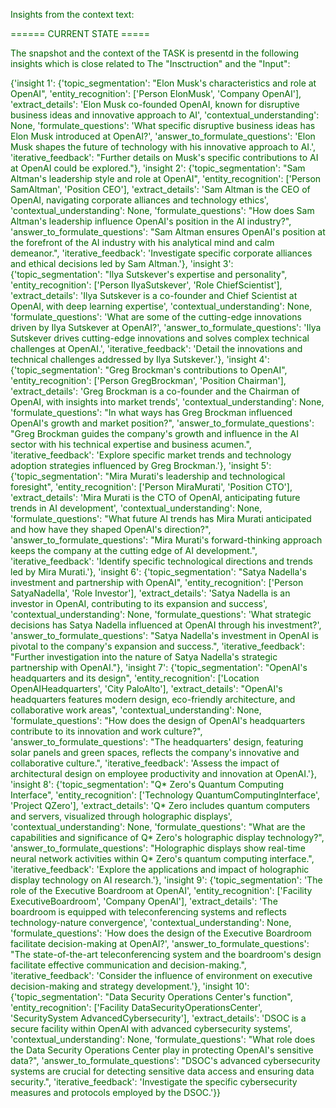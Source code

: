 
<span style='color: darkgreen;'>Insights from the context text:</span>


<span style='color: darkgreen;'>====== CURRENT STATE =====</span>

<span style='color: darkgreen;'>The snapshot and the context of the TASK is presentd in the following insights which is close related to The &quot;Insctruction&quot; and the &quot;Input&quot;:</span>

<span style='color: darkgreen;'>{&#x27;insight 1&#x27;: {&#x27;topic_segmentation&#x27;: &quot;Elon Musk&#x27;s characteristics and role at OpenAI&quot;, &#x27;entity_recognition&#x27;: [&#x27;Person ElonMusk&#x27;, &#x27;Company OpenAI&#x27;], &#x27;extract_details&#x27;: &#x27;Elon Musk co-founded OpenAI, known for disruptive business ideas and innovative approach to AI&#x27;, &#x27;contextual_understanding&#x27;: None, &#x27;formulate_questions&#x27;: &#x27;What specific disruptive business ideas has Elon Musk introduced at OpenAI?&#x27;, &#x27;answer_to_formulate_questions&#x27;: &#x27;Elon Musk shapes the future of technology with his innovative approach to AI.&#x27;, &#x27;iterative_feedback&#x27;: &quot;Further details on Musk&#x27;s specific contributions to AI at OpenAI could be explored.&quot;}, &#x27;insight 2&#x27;: {&#x27;topic_segmentation&#x27;: &quot;Sam Altman&#x27;s leadership style and role at OpenAI&quot;, &#x27;entity_recognition&#x27;: [&#x27;Person SamAltman&#x27;, &#x27;Position CEO&#x27;], &#x27;extract_details&#x27;: &#x27;Sam Altman is the CEO of OpenAI, navigating corporate alliances and technology ethics&#x27;, &#x27;contextual_understanding&#x27;: None, &#x27;formulate_questions&#x27;: &quot;How does Sam Altman&#x27;s leadership influence OpenAI&#x27;s position in the AI industry?&quot;, &#x27;answer_to_formulate_questions&#x27;: &quot;Sam Altman ensures OpenAI&#x27;s position at the forefront of the AI industry with his analytical mind and calm demeanor.&quot;, &#x27;iterative_feedback&#x27;: &#x27;Investigate specific corporate alliances and ethical decisions led by Sam Altman.&#x27;}, &#x27;insight 3&#x27;: {&#x27;topic_segmentation&#x27;: &quot;Ilya Sutskever&#x27;s expertise and personality&quot;, &#x27;entity_recognition&#x27;: [&#x27;Person IlyaSutskever&#x27;, &#x27;Role ChiefScientist&#x27;], &#x27;extract_details&#x27;: &#x27;Ilya Sutskever is a co-founder and Chief Scientist at OpenAI, with deep learning expertise&#x27;, &#x27;contextual_understanding&#x27;: None, &#x27;formulate_questions&#x27;: &#x27;What are some of the cutting-edge innovations driven by Ilya Sutskever at OpenAI?&#x27;, &#x27;answer_to_formulate_questions&#x27;: &#x27;Ilya Sutskever drives cutting-edge innovations and solves complex technical challenges at OpenAI.&#x27;, &#x27;iterative_feedback&#x27;: &#x27;Detail the innovations and technical challenges addressed by Ilya Sutskever.&#x27;}, &#x27;insight 4&#x27;: {&#x27;topic_segmentation&#x27;: &quot;Greg Brockman&#x27;s contributions to OpenAI&quot;, &#x27;entity_recognition&#x27;: [&#x27;Person GregBrockman&#x27;, &#x27;Position Chairman&#x27;], &#x27;extract_details&#x27;: &#x27;Greg Brockman is a co-founder and the Chairman of OpenAI, with insights into market trends&#x27;, &#x27;contextual_understanding&#x27;: None, &#x27;formulate_questions&#x27;: &quot;In what ways has Greg Brockman influenced OpenAI&#x27;s growth and market position?&quot;, &#x27;answer_to_formulate_questions&#x27;: &quot;Greg Brockman guides the company&#x27;s growth and influence in the AI sector with his technical expertise and business acumen.&quot;, &#x27;iterative_feedback&#x27;: &#x27;Explore specific market trends and technology adoption strategies influenced by Greg Brockman.&#x27;}, &#x27;insight 5&#x27;: {&#x27;topic_segmentation&#x27;: &quot;Mira Murati&#x27;s leadership and technological foresight&quot;, &#x27;entity_recognition&#x27;: [&#x27;Person MiraMurati&#x27;, &#x27;Position CTO&#x27;], &#x27;extract_details&#x27;: &#x27;Mira Murati is the CTO of OpenAI, anticipating future trends in AI development&#x27;, &#x27;contextual_understanding&#x27;: None, &#x27;formulate_questions&#x27;: &quot;What future AI trends has Mira Murati anticipated and how have they shaped OpenAI&#x27;s direction?&quot;, &#x27;answer_to_formulate_questions&#x27;: &quot;Mira Murati&#x27;s forward-thinking approach keeps the company at the cutting edge of AI development.&quot;, &#x27;iterative_feedback&#x27;: &#x27;Identify specific technological directions and trends led by Mira Murati.&#x27;}, &#x27;insight 6&#x27;: {&#x27;topic_segmentation&#x27;: &quot;Satya Nadella&#x27;s investment and partnership with OpenAI&quot;, &#x27;entity_recognition&#x27;: [&#x27;Person SatyaNadella&#x27;, &#x27;Role Investor&#x27;], &#x27;extract_details&#x27;: &#x27;Satya Nadella is an investor in OpenAI, contributing to its expansion and success&#x27;, &#x27;contextual_understanding&#x27;: None, &#x27;formulate_questions&#x27;: &#x27;What strategic decisions has Satya Nadella influenced at OpenAI through his investment?&#x27;, &#x27;answer_to_formulate_questions&#x27;: &quot;Satya Nadella&#x27;s investment in OpenAI is pivotal to the company&#x27;s expansion and success.&quot;, &#x27;iterative_feedback&#x27;: &quot;Further investigation into the nature of Satya Nadella&#x27;s strategic partnership with OpenAI.&quot;}, &#x27;insight 7&#x27;: {&#x27;topic_segmentation&#x27;: &quot;OpenAI&#x27;s headquarters and its design&quot;, &#x27;entity_recognition&#x27;: [&#x27;Location OpenAIHeadquarters&#x27;, &#x27;City PaloAlto&#x27;], &#x27;extract_details&#x27;: &quot;OpenAI&#x27;s headquarters features modern design, eco-friendly architecture, and collaborative work areas&quot;, &#x27;contextual_understanding&#x27;: None, &#x27;formulate_questions&#x27;: &quot;How does the design of OpenAI&#x27;s headquarters contribute to its innovation and work culture?&quot;, &#x27;answer_to_formulate_questions&#x27;: &quot;The headquarters&#x27; design, featuring solar panels and green spaces, reflects the company&#x27;s innovative and collaborative culture.&quot;, &#x27;iterative_feedback&#x27;: &#x27;Assess the impact of architectural design on employee productivity and innovation at OpenAI.&#x27;}, &#x27;insight 8&#x27;: {&#x27;topic_segmentation&#x27;: &quot;Q* Zero&#x27;s Quantum Computing Interface&quot;, &#x27;entity_recognition&#x27;: [&#x27;Technology QuantumComputingInterface&#x27;, &#x27;Project QZero&#x27;], &#x27;extract_details&#x27;: &#x27;Q* Zero includes quantum computers and servers, visualized through holographic displays&#x27;, &#x27;contextual_understanding&#x27;: None, &#x27;formulate_questions&#x27;: &quot;What are the capabilities and significance of Q* Zero&#x27;s holographic display technology?&quot;, &#x27;answer_to_formulate_questions&#x27;: &quot;Holographic displays show real-time neural network activities within Q* Zero&#x27;s quantum computing interface.&quot;, &#x27;iterative_feedback&#x27;: &#x27;Explore the applications and impact of holographic display technology on AI research.&#x27;}, &#x27;insight 9&#x27;: {&#x27;topic_segmentation&#x27;: &#x27;The role of the Executive Boardroom at OpenAI&#x27;, &#x27;entity_recognition&#x27;: [&#x27;Facility ExecutiveBoardroom&#x27;, &#x27;Company OpenAI&#x27;], &#x27;extract_details&#x27;: &#x27;The boardroom is equipped with teleconferencing systems and reflects technology-nature convergence&#x27;, &#x27;contextual_understanding&#x27;: None, &#x27;formulate_questions&#x27;: &#x27;How does the design of the Executive Boardroom facilitate decision-making at OpenAI?&#x27;, &#x27;answer_to_formulate_questions&#x27;: &quot;The state-of-the-art teleconferencing system and the boardroom&#x27;s design facilitate effective communication and decision-making.&quot;, &#x27;iterative_feedback&#x27;: &#x27;Consider the influence of environment on executive decision-making and strategy development.&#x27;}, &#x27;insight 10&#x27;: {&#x27;topic_segmentation&#x27;: &quot;Data Security Operations Center&#x27;s function&quot;, &#x27;entity_recognition&#x27;: [&#x27;Facility DataSecurityOperationsCenter&#x27;, &#x27;SecuritySystem AdvancedCybersecurity&#x27;], &#x27;extract_details&#x27;: &#x27;DSOC is a secure facility within OpenAI with advanced cybersecurity systems&#x27;, &#x27;contextual_understanding&#x27;: None, &#x27;formulate_questions&#x27;: &quot;What role does the Data Security Operations Center play in protecting OpenAI&#x27;s sensitive data?&quot;, &#x27;answer_to_formulate_questions&#x27;: &quot;DSOC&#x27;s advanced cybersecurity systems are crucial for detecting sensitive data access and ensuring data security.&quot;, &#x27;iterative_feedback&#x27;: &#x27;Investigate the specific cybersecurity measures and protocols employed by the DSOC.&#x27;}}</span>

